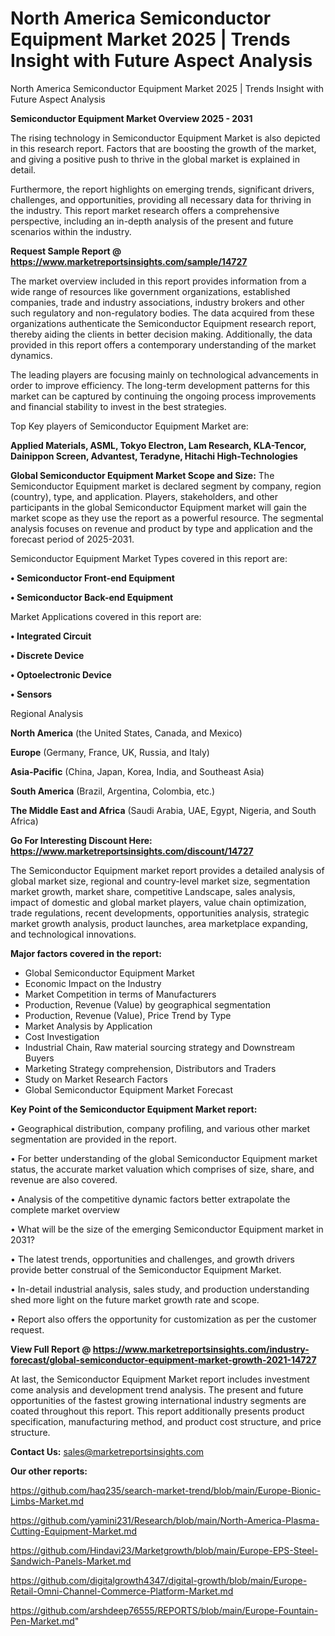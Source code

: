 # North America Semiconductor Equipment Market 2025 | Trends Insight with Future Aspect Analysis
 North America Semiconductor Equipment Market 2025 | Trends Insight with Future Aspect Analysis

<Strong> Semiconductor Equipment Market Overview 2025 - 2031</strong>

The rising technology in Semiconductor Equipment Market is also depicted in this research report. Factors that are boosting the growth of the market, and giving a positive push to thrive in the global market is explained in detail.

Furthermore, the report highlights on emerging trends, significant drivers, challenges, and opportunities, providing all necessary data for thriving in the industry. This report market research offers a comprehensive perspective, including an in-depth analysis of the present and future scenarios within the industry.

<strong>Request Sample Report @ <a href=https://www.marketreportsinsights.com/sample/14727>https://www.marketreportsinsights.com/sample/14727</a></strong>

The market overview included in this report provides information from a wide range of resources like government organizations, established companies, trade and industry associations, industry brokers and other such regulatory and non-regulatory bodies. The data acquired from these organizations authenticate the Semiconductor Equipment research report, thereby aiding the clients in better decision making. Additionally, the data provided in this report offers a contemporary understanding of the market dynamics.

The leading players are focusing mainly on technological advancements in order to improve efficiency. The long-term development patterns for this market can be captured by continuing the ongoing process improvements and financial stability to invest in the best strategies.

Top Key players of Semiconductor Equipment Market are:

<strong>Applied Materials, ASML, Tokyo Electron, Lam Research, KLA-Tencor, Dainippon Screen, Advantest, Teradyne, Hitachi High-Technologies</strong>

<strong><b>Global Semiconductor Equipment Market Scope and Size:</b></strong>
The Semiconductor Equipment market is declared segment by company, region (country), type, and application. Players, stakeholders, and other participants in the global Semiconductor Equipment market will gain the market scope as they use the report as a powerful resource. The segmental analysis focuses on revenue and product by type and application and the forecast period of 2025-2031.

Semiconductor Equipment Market Types covered in this report are:

<strong>• Semiconductor Front-end Equipment

• Semiconductor Back-end Equipment</strong>

Market Applications covered in this report are:

<strong>• Integrated Circuit

• Discrete Device

• Optoelectronic Device

• Sensors</strong> 

Regional Analysis

<strong>North America</strong> (the United States, Canada, and Mexico)

<strong>Europe</strong> (Germany, France, UK, Russia, and Italy)

<strong>Asia-Pacific</strong> (China, Japan, Korea, India, and Southeast Asia)

<strong>South America</strong> (Brazil, Argentina, Colombia, etc.)

<strong>The Middle East and Africa</strong> (Saudi Arabia, UAE, Egypt, Nigeria, and South Africa)

<strong>Go For Interesting Discount Here: <a href=https://www.marketreportsinsights.com/discount/14727>https://www.marketreportsinsights.com/discount/14727</a></strong>

The Semiconductor Equipment market report provides a detailed analysis of global market size, regional and country-level market size, segmentation market growth, market share, competitive Landscape, sales analysis, impact of domestic and global market players, value chain optimization, trade regulations, recent developments, opportunities analysis, strategic market growth analysis, product launches, area marketplace expanding, and technological innovations.

<strong><b>Major factors covered in the report:</b></strong>
<ul>
  <li>Global Semiconductor Equipment Market </li>
  <li>Economic Impact on the Industry</li>
  <li>Market Competition in terms of Manufacturers</li>
  <li>Production, Revenue (Value) by geographical segmentation</li>
  <li>Production, Revenue (Value), Price Trend by Type</li>
  <li>Market Analysis by Application</li>
  <li>Cost Investigation</li>
  <li>Industrial Chain, Raw material sourcing strategy and Downstream Buyers</li>
  <li>Marketing Strategy comprehension, Distributors and Traders</li>
  <li>Study on Market Research Factors</li>
  <li>Global Semiconductor Equipment Market Forecast</li>
</ul>

<strong><b>Key Point of the Semiconductor Equipment Market report:</b></strong>

• Geographical distribution, company profiling, and various other market segmentation are provided in the report.

• For better understanding of the global Semiconductor Equipment market status, the accurate market valuation which comprises of size, share, and revenue are also covered.

• Analysis of the competitive dynamic factors better extrapolate the complete market overview

• What will be the size of the emerging Semiconductor Equipment market in 2031?

• The latest trends, opportunities and challenges, and growth drivers provide better construal of the Semiconductor Equipment Market.

• In-detail industrial analysis, sales study, and production understanding shed more light on the future market growth rate and scope.

• Report also offers the opportunity for customization as per the customer request.

<strong><b>View Full Report @ <a href=https://www.marketreportsinsights.com/industry-forecast/global-semiconductor-equipment-market-growth-2021-14727>https://www.marketreportsinsights.com/industry-forecast/global-semiconductor-equipment-market-growth-2021-14727</a></b></strong>


At last, the Semiconductor Equipment Market report includes investment come analysis and development trend analysis. The present and future opportunities of the fastest growing international industry segments are coated throughout this report. This report additionally presents product specification, manufacturing method, and product cost structure, and price structure.

<strong>Contact Us:</strong>
sales@marketreportsinsights.com

<strong>Our other reports:</strong>

<a href=https://github.com/haq235/search-market-trend/blob/main/Europe-Bionic-Limbs-Market.md>https://github.com/haq235/search-market-trend/blob/main/Europe-Bionic-Limbs-Market.md</a>

<a href=https://github.com/yamini231/Research/blob/main/North-America-Plasma-Cutting-Equipment-Market.md>https://github.com/yamini231/Research/blob/main/North-America-Plasma-Cutting-Equipment-Market.md</a>

<a href=https://github.com/Hindavi23/Marketgrowth/blob/main/Europe-EPS-Steel-Sandwich-Panels-Market.md>https://github.com/Hindavi23/Marketgrowth/blob/main/Europe-EPS-Steel-Sandwich-Panels-Market.md</a>

<a href=https://github.com/digitalgrowth4347/digital-growth/blob/main/Europe-Retail-Omni-Channel-Commerce-Platform-Market.md>https://github.com/digitalgrowth4347/digital-growth/blob/main/Europe-Retail-Omni-Channel-Commerce-Platform-Market.md</a>

<a href=https://github.com/arshdeep76555/REPORTS/blob/main/Europe-Fountain-Pen-Market.md>https://github.com/arshdeep76555/REPORTS/blob/main/Europe-Fountain-Pen-Market.md</a>"
